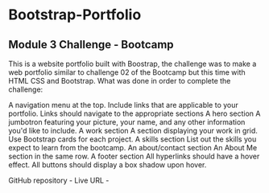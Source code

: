 # Bootstrap-Portfolio
## Module 3 Challenge - Bootcamp
This is a website portfolio built with Boostrap, the challenge was to make a web portfolio similar to challenge 02 of the Bootcamp but this time with HTML CSS and Bootstrap.
What was done in order to complete the challenge:

A navigation menu at the top.
Include links that are applicable to your portfolio.
Links should navigate to the appropriate sections
A hero section
A jumbotron featuring your picture, your name, and any other information you'd like to include.
A work section
A section displaying your work in grid.
Use Bootstrap cards for each project.
A skills section
List out the skills you expect to learn from the bootcamp.
An about/contact section
An About Me section in the same row.
A footer section
All hyperlinks should have a hover effect.
All buttons should display a box shadow upon hover.

GitHub repository - 
Live URL -
